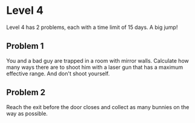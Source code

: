 # Level 4
Level 4 has 2 problems, each with a time limit of 15 days. A big jump!

## Problem 1
You and a bad guy are trapped in a room with mirror walls. Calculate how many ways there are to shoot him with a laser gun that has a maximum effective range. And don't shoot yourself.

## Problem 2
Reach the exit before the door closes and collect as many bunnies on the way as possible.
